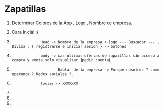 # Zapatillas

  1) Determinar Colores de la App , Logo , Nombre de empresa.

1)  Cara Inicial :{
2)                  Head -> Nombre de la empresa + logo --- Buscador --- , Divisa , { registrarse e iniciar sesion } -> botones 
3)                  body -> Las ultimas ofertas de zapatillas sin acceso a compra y venta solo visualizar {pedir cuenta}
4)                          Hablar de la empresa -> Porque nosotros ? como operamos ? Redes sociales ?.
5)                  footer -> XXXXXXX
6)                                 
7)                  
8)                  
